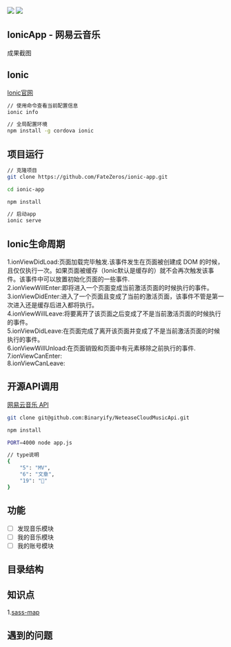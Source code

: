 ![](https://img.shields.io/badge/language-Angular-orange.svg)
![](https://img.shields.io/badge/framework-Ionic-blue.svg)

## IonicApp - 网易云音乐


<div style="display: flex; margin-top: 12px;">
成果截图
</div>

## Ionic
[Ionic官网](http://ionicframework.com/getting-started/)<br>
```bash
// 使用命令查看当前配置信息
ionic info

// 全局配置环境
npm install -g cordova ionic
```

## 项目运行
```bash
// 克隆项目
git clone https://github.com/FateZeros/ionic-app.git

cd ionic-app 

npm install

// 启动app
ionic serve
```



## Ionic生命周期
1.ionViewDidLoad:页面加载完毕触发.该事件发生在页面被创建成 DOM 的时候，且仅仅执行一次。如果页面被缓存（Ionic默认是缓存的）就不会再次触发该事件。该事件中可以放置初始化页面的一些事件.<br>
2.ionViewWillEnter:即将进入一个页面变成当前激活页面的时候执行的事件。<br>
3.ionViewDidEnter:进入了一个页面且变成了当前的激活页面，该事件不管是第一次进入还是缓存后进入都将执行。<br>
4.ionViewWillLeave:将要离开了该页面之后变成了不是当前激活页面的时候执行的事件。<br>
5.ionViewDidLeave:在页面完成了离开该页面并变成了不是当前激活页面的时候执行的事件。<br>
6.ionViewWillUnload:在页面销毁和页面中有元素移除之前执行的事件.<br>
7.ionViewCanEnter: <br>
8.ionViewCanLeave: <br>

## 开源API调用
[网易云音乐 API](https://binaryify.github.io/NeteaseCloudMusicApi/#/?id=neteasecloudmusicapi)
```bash
git clone git@github.com:Binaryify/NeteaseCloudMusicApi.git

npm install

PORT=4000 node app.js

// type说明
{
    "5": "MV",
    "6": "文章",
    "19": "🔗"
}
```


## 功能
- [ ] 发现音乐模块
- [ ] 我的音乐模块
- [ ] 我的账号模块

## 目录结构


## 知识点
1.[sass-map](https://www.w3cplus.com/preprocessor/sass-maps.html)<br>

## 遇到的问题

